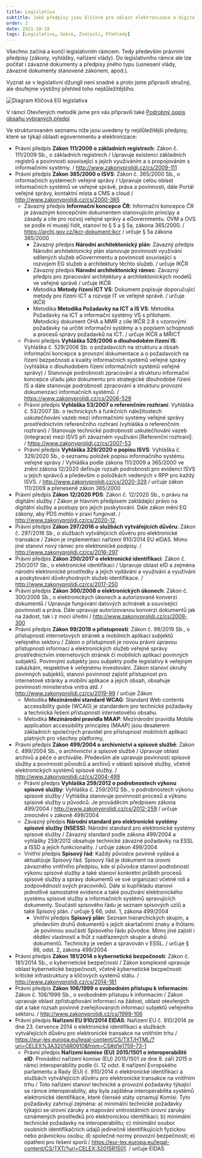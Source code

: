 ```yaml
---
title: Legislativa
subtitle: Jaké předpisy jsou klíčové pro oblast elektronizace a digitalizace veřejné správy a co tyto hlavní předpisy obsahují
order: 2
date: 2021-10-19
tags: [Legislativa, Sekce, Znalosti, Přehledy]
---
```


Všechno začíná a končí legislativním rámcem. Tedy především právními předpisy (zákony, vyhlášky, nařízení vlády). Do legislativního rámce ale lze počítat i závazné dokumenty a předpisy jiného typu (usnesení vlády, závazné dokumenty stanovené zákonem, apod.).

Vyznat se v legislativní džungli není snadné a proto jsme připravili stručný, ale doufejme výstižný přehled toho nejdůležitějšího.


![Diagram Klíčová EG legislativa](https://gitlab.com/egdilna/architektura-eg-urad/-/raw/Schv%C3%A1len%C3%A9/diagramy/Kl%C3%AD%C4%8Dov%C3%A1-EG-legislativa.png)


V rámci Otevřených metodik jsme pro vás připravili také [Podrobný popis obsahu vybraných předpi](http://www.openczeg.cz//otevrene-metodiky/legislativa/eg-legislativa-podrobny-popis/#z%C3%A1kon-%C4%8D-2972016-sb-o-slu%C5%BEb%C3%A1ch-vytv%C3%A1%C5%99ej%C3%ADc%C3%ADch-d%C5%AFv%C4%9Bru-pro-elektronick%C3%A9-transakce)

Ve strukturovaném seznamu níže jsou uvedeny ty nejdůležitější předpisy, které se týkají oblasti egovernmentu a elektronizace:

-   Právní předpis **Zákon 111/2009 o základních registrech**: Zákon č. 111/2009 Sb., o základních registrech / Upravuje existenci základních registrů a povinnosti související s jejich využíváním a s propojováním s informačními systémy. / <http://www.zakonyprolidi.cz/cs/2009-111>
-   Právní předpis **Zákon 365/2000 o ISVS**: Zákon č. 365/2000 Sb., o informačních systémech veřejné správy / Upravuje celou oblast informačních systémů ve veřejné správě, práva a povinnosti, dále Portál veřejné správy, kontaktní místa a CMS a cloud / <http://www.zakonyprolidi.cz/cs/2000-365>
    -   Závazný předpis **Informační koncepce ČR**: Informační koncepce ČR je závazným koncepčním dokumentem stanovujícím principy a zásady a cíle pro rozvoj veřejné správy a eGovernmentu. OVM a OVS se podle ní musejí řídit, stanoví to § 5 a § 5a, zákona 365/2000. / <https://archi.gov.cz/ikcr-dokument:ikcr> / určuje § 5a zákona 365/2000
        -   Závazný předpis **Národní architektonický plán**: Závazný předpis Národní architektonický plán stanovuje povinnosti využívání sdílených služeb eGovernmentu a povinnosti související s rozvojem EG služeb a architektury těchto služeb. / určuje IKČR
        -   Závazný předpis **Národní architektonický rámec**: Závazný předpis pro zpracování architektury a architektonických modelů ve veřejné správě / určuje IKČR
        -   Metodika **Metody řízení ICT VS**: Dokument popisuje doporučující metody pro řízení ICT a rozvoje IT ve veřejné správě. / určuje IKČR
        -   Metodika **Metodika Požadavky na ICT a IS VS**: Metodika Požadavky na ICT a informační systémy VS s přílohami. Metodický dokument OHA a MMR z cíle IKČR 2.8 s vzorovými požadavky na určité informační systémy a s popisem schopnosti a procesů správy požadavků na ICT. / určuje IKČR a MŘICT
    -   Právní předpis **Vyhláška 529/2006 o dlouhodobém řízení IS**: Vyhláška č. 529/2006 Sb. o požadavcích na strukturu a obsah informační koncepce a provozní dokumentace a o požadavcích na řízení bezpečnosti a kvality informačních systémů veřejné správy (vyhláška o dlouhodobém řízení informačních systémů veřejné správy) / Stanovuje podrobnosti zpracování a strukturu informační koncepce úřadu jako dokumentu pro strategické dlouhodobé řízení IS a dále stanovuje podrobnosti zpracování a strukturu provozní dokumenzaci informačních systémů. / <https://www.zakonyprolidi.cz/cs/2006-529>
    -   Právní předpis **Vyhláška 53/2007 o referenčním rozhraní**: Vyhláška č. 53/2007 Sb. o technických a funkčních náležitostech uskutečňování vazeb mezi informačními systémy veřejné správy prostřednictvím referenčního rozhraní (vyhláška o referenčním rozhraní) / Stanovuje technické podrobnosti uskutečňování vazeb (integrace) mezi ISVS při závazném využívání \[Referenční rozhraní\]. / <https://www.zakonyprolidi.cz/cs/2007-53>
    -   Právní předpis **Vyhláška 329/2020 o popisu ISVS**: Vyhláška č. 329/2020 Sb., o seznamu položek popisu informačního systému veřejné správy / Vyhláška podle zákona 111/2009 a 365/2000 ve znění zákona 12/2020 definuje rozsah podrobností pro evidenci ISVS u jejich správců a především o položkách vedených v RPP pro každý ISVS. / <http://www.zakonyprolidi.cz/cs/2020-329> / určuje zákon 111/2009 a přeneseně zákon 365/2000
-   Právní předpis **Zákon 12/2020 PDS**: Zákon č. 12/2020 Sb., o právu na digitální služby / Zákon je hlavním předpisem zakládající právo na digitální služby a postupy pro jejich poskytování. Dále zákon mění EG zákony, aby PDS mohlo v praxi fungovat. / <http://www.zakonyprolidi.cz/cs/2020-12>.
-   Právní předpis **Zákon 297/2016 o službách vytvářejících důvěru**: Zákon č. 297/2016 Sb., o službách vytvářejících důvěru pro elektronické transakce / Zákon je implementací nařízení 910/2014 EU eIDAS. Mimo jiné stanoví nový rámec pro elektronické podpisy. / <http://www.zakonyprolidi.cz/cs/2016-297>
-   Právní předpis **Zákon 250/2017 o elektronické identifikaci**: Zákon č. 250/2017 Sb., o elektronické identifikaci / Upravuje oblast eID a zejména národní elektronické prostředky a jejich vydávání a využívání a využívání a poskytování důvěryhodných služeb identifikace. / <http://www.zakonyprolidi.cz/cs/2017-250>
-   Právní předpis **Zákon 300/2008 o elektronických úkonech**: Zákon č. 300/2008 Sb., o elektronických úkonech a autorizované konverzi dokumentů / Upravuje fungování datových schránek a související povinnosti a práva. Dále upravuje autorizovanou konverzi dokumentů jak na žádost, tak i z moci úřední / <http://www.zakonyprolidi.cz/cs/2008-300>
-   Právní předpis **Zákon 99/2019 o přístupnosti**: Zákon č. 99/2019 Sb., o přístupnosti internetových stránek a mobilních aplikací subjektů veřejného sektoru / Zákon o přístupnosti je novou právní úpravou přístupnosti informací a elektronických služeb veřejné správy prostřednictvím internetových stránek či mobilních aplikací povinných subjektů. Povinnými subjekty jsou subjekty podle legislativy k veřejným zakázkám, respektive k veřejnému investování. Zákon stanoví okruhy povinných subjektů, stanoví povinnost zajistit přístupnost pro internetové stránky a mobilní aplikace a jejich obsah, obsahuje povinnosti ministerstva vnitra atd. / <http://www.zakonyprolidi.cz/cs/2019-99> / určuje Zákon
    -   Metodika **Mezinárodní standard WCAG**: Standard Web contents accessibility guide (WCAG) je standardem pro technické požadavky a technická řešení přístupnosti internetového obsahu.
    -   Metodika **Mezinárodní pravidla MAAP**: Mezinárodní pravidla Mobile application accessibility principles (MAAP) jsou desaterem základních společných pravidel pro přístupnost mobilních aplikací platných pro všechny platformy,
-   Právní předpis **Zákon 499/2004 o archivnictví a spisové službě**: Zákon č. 499/2004 Sb., o archivnictví a spisové službě / Upravuje oblast archivů a péče o archiválie. Především ale upravuje povinnosti spisové služby a povinnosti původců a archivů v oblasti spisové služby, včetně elektronických systémů spisové služby. / <http://www.zakonyprolidi.cz/cs/2004-499>
    -   Právní předpis **Vyhláška 259/2012 o podrobnostech výkonu spisové služby**: Vyhláška č. 259/2012 Sb., o podrobnostech výkonu spisové služby / Vyhláška stanovuje povinnosti procesů a výkonu spisové služby u původců. Je prováděcím předpisem zákona 499/2004 / <http://www.zakonyprolidi.cz/cs/2012-259> / určuje zmocnění v zákoně 499/2004
    -   Závazný předpis **Národní standard pro elektronické systémy spisové služby (NSESS)**: Národní standard pro elektronické systémy spisové služby / Závazný standard podle zákona 499/2004 a vyhlášky 259/2012 obsahuje technické závazné požadavky na ESSL a ISSD a jejich funkcionality. / určuje zákon 499/2004
    -   Vnitřní předpis **Spisový řád**: Každý původce povinně vydává a aktualizuje Spisový řád. Spisový řád je dokument na úrovni závazného vnitřního předpisu, kde si původce stanoví podrobnosti výkonu spisové služby a také stanoví konkrétní průběh procesů spisové služby a správy dokumentů ve své organizaci včetně rolí a zodpovědností svých pracovníků. Dále si kupříkladu stanoví jednotlivé samostatné evidence a také používání elektronického systému spisové služby a informačních systémů spravujících dokumenty. Součástí spisového řádu je seznam spisových uzlů a také Spisový plán. / určuje § 66, odst. 1, zákona 499/2004
        -   Vnitřní předpis **Spisový plán**: Seznam hierarchických skupin, a především druhů dokumentů s jejich skartačními znaky a lhůtami. Je povinnou součástí Spisového řádu původce. Mimo jiné zajistí i dědění vlastností a lhůt z nadřazených skupin a druhů dokumentů. Technicky je veden a spravován v ESSL. / určuje § 66, odst. 2, zákona 499/2004
-   Právní předpis **Zákon 181/2014 o kybernetické bezpečnosti**: Zákon č. 181/2014 Sb., o kybernetické bezpečnosti / Zákon komplexně upravuje oblast kybernetické bezpečnosti, včetně kybernetické bezpečnosti kritické infrastruktury a klíčových systémů státu. / <http://www.zakonyprolidi.cz/cs/2014-181>
-   Právní předpis **Zákon 106/1999 o svobodném přístupu k informacím**: Zákon č. 106/1999 Sb., o svobodném přístupu k informacím / Zákon upravuje oblast zpřístupňování informací na žádost, oblast otevřených dat a také rozsah povinně zveřejňovaných informací subjektů veřejného sektoru. / <http://www.zakonyprolidi.cz/cs/1999-106>
-   Právní předpis **Nařízení EU 910/2014 EIDAS**: Nařízení EU č. 910/2014 ze dne 23. července 2014 o elektronické identifikaci a službách vytvářejících důvěru pro elektronické transakce na vnitřním trhu / <https://eur-lex.europa.eu/legal-content/CS/TXT/HTML/?uri=CELEX%3A32014R0910&from=CS#d1e1759-73-1>
    -   Právní předpis **Nařízení komise (EU) 2015/1501 o interoperabilitě eID**: Prováděcí nařízení komise (EU) 2015/1501 ze dne 8. září 2015 o rámci interoperability podle čl. 12 odst. 8 nařízení Evropského parlamentu a Rady (EU) č. 910/2014 o elektronické identifikaci a službách vytvářejících důvěru pro elektronické transakce na vnitřním trhu / Toto nařízení stanoví technické a provozní požadavky týkající se rámce interoperability, aby byla zajištěna interoperabilita systémů elektronické identifikace, které členské státy oznamují Komisi. Tyto požadavky zahrnují zejména: a) minimální technické požadavky týkající se úrovní záruky a mapování vnitrostátních úrovní záruky oznámených prostředků pro elektronickou identifikaci; b) minimální technické požadavky na interoperabilitu; c) minimální soubor osobních identifikačních údajů jedinečně identifikujících fyzickou nebo právnickou osobu; d) společné normy provozní bezpečnosti; e) opatření pro řešení sporů / <https://eur-lex.europa.eu/legal-content/CS/TXT/?uri=CELEX:32015R1501>. / určuje EIDAS
